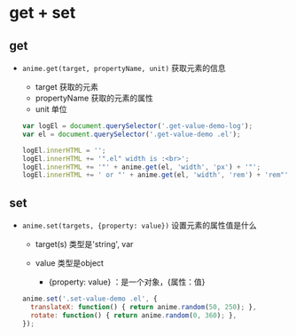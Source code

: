 # get + set

## get

+ `anime.get(target, propertyName, unit)` 获取元素的信息

  + target 获取的元素
  + propertyName 获取的元素的属性
  + unit 单位

  ```js
  var logEl = document.querySelector('.get-value-demo-log');
  var el = document.querySelector('.get-value-demo .el');

  logEl.innerHTML = '';
  logEl.innerHTML += '".el" width is :<br>';
  logEl.innerHTML += '"' + anime.get(el, 'width', 'px') + '"';
  logEl.innerHTML += ' or "' + anime.get(el, 'width', 'rem') + 'rem"'
  ```

## set

+ `anime.set(targets, {property: value})` 设置元素的属性值是什么

  + target(s) 类型是'string', var
  + value 类型是object

    +  {property: value} ：是一个对象，{属性：值}

  ```js
  anime.set('.set-value-demo .el', {
    translateX: function() { return anime.random(50, 250); },
    rotate: function() { return anime.random(0, 360); },
  });
  ```

